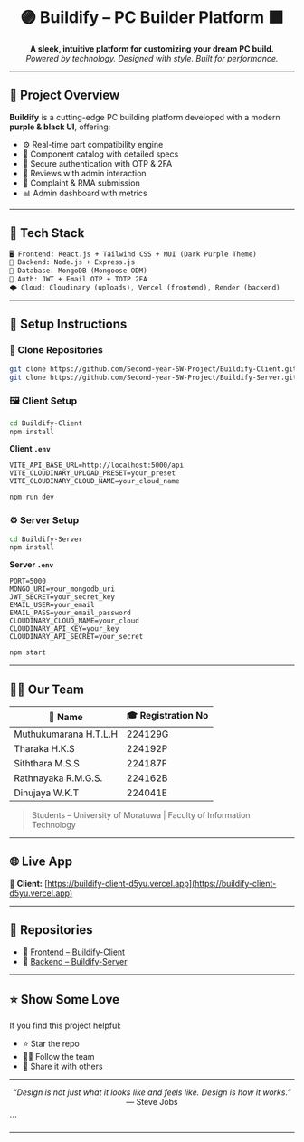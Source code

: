 

<h1 align="center">🟣 Buildify – PC Builder Platform ⬛</h1>

<p align="center">
  <strong>A sleek, intuitive platform for customizing your dream PC build.</strong><br/>
  <em>Powered by technology. Designed with style. Built for performance.</em>
</p>



---

## 🚀 Project Overview

**Buildify** is a cutting-edge PC building platform developed with a modern **purple & black UI**, offering:

- ⚙️ Real-time part compatibility engine
- 🛒 Component catalog with detailed specs
- 🔐 Secure authentication with OTP & 2FA
- 💬 Reviews with admin interaction
- 📨 Complaint & RMA submission
- 📊 Admin dashboard with metrics

---

## 🧪 Tech Stack

```txt
🖥️ Frontend: React.js + Tailwind CSS + MUI (Dark Purple Theme)
🧠 Backend: Node.js + Express.js
💾 Database: MongoDB (Mongoose ODM)
🔐 Auth: JWT + Email OTP + TOTP 2FA
🌩️ Cloud: Cloudinary (uploads), Vercel (frontend), Render (backend)
````

---

## 🔧 Setup Instructions

### 📁 Clone Repositories

```bash
git clone https://github.com/Second-year-SW-Project/Buildify-Client.git
git clone https://github.com/Second-year-SW-Project/Buildify-Server.git
```

### 🖼️ Client Setup

```bash
cd Buildify-Client
npm install
```

**Client `.env`**

```env
VITE_API_BASE_URL=http://localhost:5000/api
VITE_CLOUDINARY_UPLOAD_PRESET=your_preset
VITE_CLOUDINARY_CLOUD_NAME=your_cloud_name
```

```bash
npm run dev
```

### ⚙️ Server Setup

```bash
cd Buildify-Server
npm install
```

**Server `.env`**

```env
PORT=5000
MONGO_URI=your_mongodb_uri
JWT_SECRET=your_secret_key
EMAIL_USER=your_email
EMAIL_PASS=your_email_password
CLOUDINARY_CLOUD_NAME=your_cloud
CLOUDINARY_API_KEY=your_key
CLOUDINARY_API_SECRET=your_secret
```

```bash
npm start
```

---



## 👨‍💻 Our Team

| 👤 Name               | 🎓 Registration No |
| --------------------- | ------------------ |
| Muthukumarana H.T.L.H | 224129G            |
| Tharaka H.K.S         | 224192P            |
| Siththara M.S.S       | 224187F            |
| Rathnayaka R.M.G.S.   | 224162B            |
| Dinujaya W\.K.T       | 224041E            |

> Students – University of Moratuwa | Faculty of Information Technology

---

## 🌐 Live App

🔗 **Client:** [https://buildify-client-d5yu.vercel.app](https://buildify-client-d5yu.vercel.app)

---

## 🧩 Repositories

* 🔮 [Frontend – Buildify-Client](https://github.com/Second-year-SW-Project/Buildify-Client)
* 🧠 [Backend – Buildify-Server](https://github.com/Second-year-SW-Project/Buildify-Server)

---

## ⭐ Show Some Love

If you find this project helpful:

* ⭐ Star the repo
* 🧑‍💻 Follow the team
* 📣 Share it with others

---

<p align="center">
  <i>“Design is not just what it looks like and feels like. Design is how it works.”</i><br/>
  — Steve Jobs
</p>
```

---

